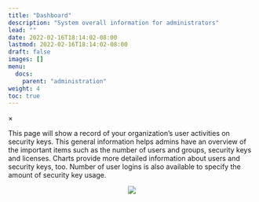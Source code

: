 ```yaml
---
title: "Dashboard"
description: "System overall information for administrators"
lead: ""
date: 2022-02-16T18:14:02-08:00
lastmod: 2022-02-16T18:14:02-08:00
draft: false
images: []
menu:
  docs:
    parent: "administration"
weight: 4
toc: true
---
```


<div id="_modal" class="modal">
  <span class="close">&times;</span>
  <img class="modal-content" id="img01">
</div>

This page will show a record of your organization’s user activities on security keys. This general information helps admins have an overview of the important items such as the number of users and groups, security keys and licenses. Charts provide more detailed information about users and security keys, too. Number of user logins is also available to specify the amount of security key usage.

<p align="center">
    <img src="/images/vendor/Panel/Dashboard.png" class="doc-img-frame">
</p>

